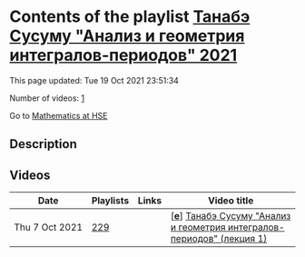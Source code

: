 # Contents of the playlist [Танабэ Сусуму "Анализ и геометрия интегралов-периодов" 2021](https://www.youtube.com/playlist?list=PLq3E5oubNNoCtavyvszuAyDuQdgLca1v1)

This page updated: Tue 19 Oct 2021 23:51:34

Number of videos: [1](#videos)

Go to [Mathematics at HSE](../README.md)

## Description



## Videos

|Date|Playlists|Links|Video title|
|---|---|---|---|
| Thu&nbsp;7&nbsp;Oct&nbsp;2021 | [229](../playlists/229 "Танабэ Сусуму &#34;Анализ и геометрия интегралов-периодов&#34; 2021") |  | [[**e**](https://studio.youtube.com/video/Qh8GN-F-LDE/edit "Edit")] [Танабэ Сусуму &#34;Анализ и геометрия интегралов-периодов&#34; (лекция 1)](https://www.youtube.com/watch?v=Qh8GN-F-LDE&list=PLq3E5oubNNoCtavyvszuAyDuQdgLca1v1 "Тема лекций/ семинаров – исследование монодромии интегралов-периодов алгебраических многообразий.  Внимание будет уделено глобальной монодромии как представление фундаментальной группы дополнения к дискриминантному множеству (его топологию нужно изучать отдельно, например, с помощью hyperplane arrangements). Помимо традиционного топологического метода изучения гомологии, исчезающих циклов, я хотел подчеркнуть и полезность рассматривать эти интегралы как А-гипергеометрические функции Гельфанда-Капранова-Зелевинского и выводить свойства глобальной монодромии путем их аналитического продолжения. Иначе говоря, в качестве базиса гомологии берутся  ветвящиеся интегралы как специальные функции с аналитическими продолжениями. Кроме дифф. ур. с регулярными особенностями, явление Стокса осциллирующих интегралов и квантовой когомологии  (решения дифф. ур. с иррегулярными особенностями)  тоже является важным предметом обсуждения в виду гамма гипотезы Дубровина, Галкина-Голышева-Иритани.  Явно или неявно разные варианты гомологической зеркальной симметрии Концевича будут присутствовать в этих занятиях.  Разумеется, все эти дифф. ур. составляют важные классы D-модуля и по мере развития обсуждения, рассмотрим и вопрос категориальной эквивалентности между  классом D-модуля и алгебраическими данными  как schobers Капранова-Шехтмана.") |
